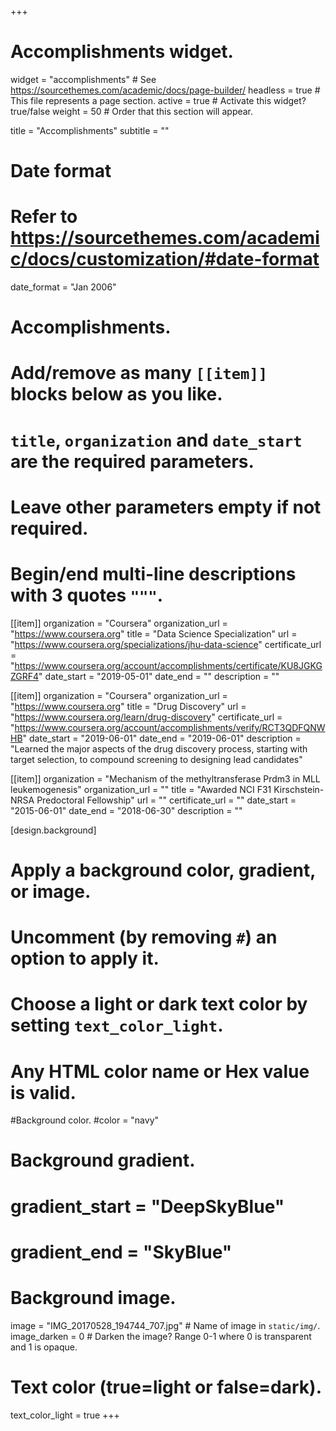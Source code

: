 +++
# Accomplishments widget.
widget = "accomplishments"  # See https://sourcethemes.com/academic/docs/page-builder/
headless = true  # This file represents a page section.
active = true  # Activate this widget? true/false
weight = 50  # Order that this section will appear.

title = "Accomplish&shy;ments"
subtitle = ""

# Date format
#   Refer to https://sourcethemes.com/academic/docs/customization/#date-format
date_format = "Jan 2006"

# Accomplishments.
#   Add/remove as many `[[item]]` blocks below as you like.
#   `title`, `organization` and `date_start` are the required parameters.
#   Leave other parameters empty if not required.
#   Begin/end multi-line descriptions with 3 quotes `"""`.

[[item]]
  organization = "Coursera"
  organization_url = "https://www.coursera.org"
  title = "Data Science Specialization"
  url = "https://www.coursera.org/specializations/jhu-data-science"
  certificate_url = "https://www.coursera.org/account/accomplishments/certificate/KU8JGKGZGRF4" 
  date_start = "2019-05-01"
  date_end = ""
  description = ""

[[item]]
  organization = "Coursera"
  organization_url = "https://www.coursera.org"
  title = "Drug Discovery"
  url = "https://www.coursera.org/learn/drug-discovery"
  certificate_url = "https://www.coursera.org/account/accomplishments/verify/RCT3QDFQNWHB"
  date_start = "2019-06-01"
  date_end = "2019-06-01"
  description = "Learned the major aspects of the drug discovery process, starting with target selection, to compound screening to designing lead candidates"
  
[[item]]
  organization = "Mechanism of the methyltransferase Prdm3 in MLL leukemogenesis"
  organization_url = ""
  title = "Awarded NCI F31 Kirschstein-NRSA Predoctoral Fellowship"
  url = ""
  certificate_url = ""
  date_start = "2015-06-01"
  date_end = "2018-06-30"
  description = ""

[design.background]
  # Apply a background color, gradient, or image.
  #   Uncomment (by removing `#`) an option to apply it.
  #   Choose a light or dark text color by setting `text_color_light`.
  #   Any HTML color name or Hex value is valid.
  
  #Background color.
  #color = "navy"
  
  # Background gradient.
  # gradient_start = "DeepSkyBlue"
  # gradient_end = "SkyBlue"
  
  # Background image.
   image = "IMG_20170528_194744_707.jpg"  # Name of image in `static/img/`.
   image_darken = 0  # Darken the image? Range 0-1 where 0 is transparent and 1 is opaque.

  # Text color (true=light or false=dark).
   text_color_light = true
+++
